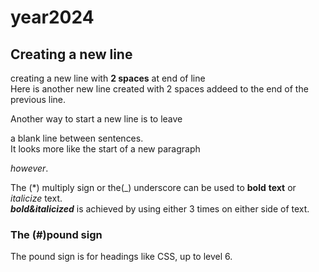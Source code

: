 # year2024

## Creating a new line
creating a new line with **2 spaces** at end of line  
Here is another new line created with 2 spaces addeed to the end of the previous line.

Another way to start a new line is to leave

a blank line between sentences.  
It looks more like the start of a new paragraph

_however_.

The (*) multiply sign or the(_) underscore can be used to **bold** __text__ or *italicize* text.  
___bold&italicized___ is achieved by using either 3 times on either side of text.

### The (#)pound sign
The pound sign is for headings like CSS, up to level 6.

